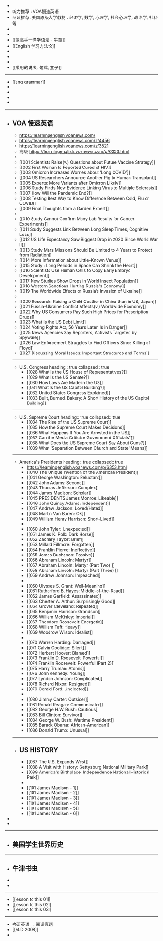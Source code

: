 -
- 听力推荐 : VOA慢速英语
- 阅读推荐: 美国原版大学教材 : 经济学, 数学, 心理学, 社会心理学, 政治学, 社科等
-
-
- [[像高手一样学语法 - 牛童]]
- [[English 学习方法论]]
-
-
-
- [[常用的说法, 句式, 套子]]
- ---
- [[eng grammar]]
-
-
-
-
- ---
- VOA 慢速英语
	-
	- https://learningenglish.voanews.com/
	- https://learningenglish.voanews.com/z/4456
	- https://learningenglish.voanews.com/z/3521
	- 高级 https://learningenglish.voanews.com/p/6353.html
	-
	- [[001 Scientists Raise(v.) Questions about Future Vaccine Strategy]]
	- [[002 First Woman Is Reported Cured of HIV]]
	- [[003 Omicron Increases Worries about ‘Long COVID’]]
	- [[004 US Researchers Announce Another Pig to Human Transplant]]
	- [[005 Experts: More Variants after Omicron Likely]]
	- [[006 Study Finds New Evidence Linking Virus to Multiple Sclerosis]]
	- [[007 How Will the Pandemic End?]]
	- [[008 Testing Best Way to Know Difference Between Cold, Flu or COVID]]
	- [[009 Final Thoughts from a Garden Expert]]
	-
	- [[010 Study Cannot Confirm Many Lab Results for Cancer Experiments]]
	- [[011 Study Suggests Link Between Long Sleep Times, Cognitive Loss]]
	- [[012 US Life Expectancy Saw Biggest Drop in 2020 Since World War II]]
	- [[013 Study Mars Missions Should Be Limited to 4 Years to Protect from Radiation]]
	- [[014 More Information about Little-Known Venus]]
	- [[015 Study : Long Periods in Space Can Shrink the Heart]]
	- [[016 Scientists Use Human Cells to Copy Early Embryo Development]]
	- [[017 New Studies Show Drops in World Insect Population]]
	- [[018 Western Sanctions Hurting Russia's Economy]]
	- [[019 The Worldwide Effects of Russia’s Invasion of Ukraine]]
	-
	- [[020 Research: Raising a Child Costlier in China than in US, Japan]]
	- [[021 Russia-Ukraine Conflict Affects(v.) Worldwide Economy]]
	- [[022 Why US Consumers Pay Such High Prices for Prescription Drugs]]
	- [[023 What Is the US Debt Limit]]
	- [[024 Voting Rights Act, 56 Years Later, Is in Danger]]
	- [[025 News Agencies Say Reporters, Activists Targeted by Spyware]]
	- [[026 Law Enforcement Struggles to Find Officers Since Killing of Floyd]]
	- [[027 Discussing Moral Issues: Important Structures and Terms]]
	- ---
	- U.S. Congress
	  heading:: true
	  collapsed:: true
		- [[028 What Is the US House of Representatives?]]
		- [[029 What Is the US Senate?]]
		- [[030 How Laws Are Made in the US]]
		- [[031 What Is the US Capitol Building?]]
		- [[032 United States Congress Explained]]
		- [[033 Built, Burned, Bakery: A Short History of the US Capitol Building]]
	- ---
	- U.S. Supreme Court
	  heading:: true
	  collapsed:: true
		- [[034 The Rise of the US Supreme Court]]
		- [[035 How the Supreme Court Makes Decisions]]
		- [[036 What Happens If You Are Arrested in the US]]
		- [[037 Can the Media Criticize Government Officials?]]
		- [[038 What Does the US Supreme Court Say About Guns?]]
		- [[039 What 'Separation Between Church and State' Means]]
	- ---
	- America's Presidents
	  heading:: true
	  collapsed:: true
		- https://learningenglish.voanews.com/p/6353.html
		- [[040 The Unique Invention of the American President]]
		- [[041 George Washington: Reluctant]]
		- [[042 John Adams: Second]]
		- [[043 Thomas Jefferson: Complex]]
		- [[044 James Madison: Scholar]]
		- [[045  PRESIDENTS James Monroe: Likeable]]
		- [[046 John Quincy Adams: Independent]]
		- [[047 Andrew Jackson: Loved/Hated]]
		- [[048 Martin Van Buren: OK]]
		- [[049 William Henry Harrison: Short-Lived]]
		-
		- [[050 John Tyler: Unexpected]]
		- [[051 James K. Polk: Dark Horse]]
		- [[052 Zachary Taylor: Brief]]
		- [[053 Millard Fillmore: Forgotten]]
		- [[054 Franklin Pierce: Ineffective]]
		- [[055 James Buchanan: Passive]]
		- [[056 Abraham Lincoln: Martyr]]
		- [[057 Abraham Lincoln: Martyr (Part Two) ]]
		- [[058 Abraham Lincoln: Martyr (Part Three) ]]
		- [[059 Andrew Johnson: Impeached]]
		-
		- [[060 Ulysses S. Grant: Well-Meaning]]
		- [[061 Rutherford B. Hayes: Middle-of-the-Road]]
		- [[062 James Garfield: Assassinated]]
		- [[063 Chester A. Arthur: Surprisingly Good]]
		- [[064 Grover Cleveland: Repeated]]
		- [[065 Benjamin Harrison: Grandson]]
		- [[066 William McKinley: Imperial]]
		- [[067 Theodore Roosevelt: Energetic]]
		- [[068 William Taft: Heavy]]
		- [[069 Woodrow Wilson: Idealist]]
		-
		- [[070 Warren Harding: Damaged]]
		- [[071 Calvin Coolidge: Silent]]
		- [[072 Herbert Hoover: Blamed]]
		- [[073 Franklin D. Roosevelt: Powerful]]
		- [[074 Franklin Roosevelt: Powerful  (Part 2)]]
		- [[075 Harry Truman: Atomic]]
		- [[076 John Kennedy: Young]]
		- [[077 Lyndon Johnson: Complicated]]
		- [[078 Richard Nixon: Resigned]]
		- [[079 Gerald Ford: Unelected]]
		-
		- [[080 Jimmy Carter: Outsider]]
		- [[081 Ronald Reagan: Communicator]]
		- [[082 George H.W. Bush: Cautious]]
		- [[083 Bill Clinton: Survivor]]
		- [[084 George W. Bush: Wartime President]]
		- [[085 Barack Obama: African-American]]
		- [[086  Donald Trump: Unusual]]
	- ---
	- ## US HISTORY
		- [[087 The U.S. Expands West]]
		- [[088 A Visit with History: Gettysburg National Military Park]]
		- [[089 America's Birthplace: Independence National Historical Park]]
		-
		- [[101 James Madison - 1]]
		- [[101 James Madison - 2]]
		- [[101 James Madison - 3]]
		- [[101 James Madison - 4]]
		- [[101 James Madison - 5]]
		- [[101 James Madison - 6]]
-
-
- ---
- 美国学生世界历史
	-
- ---
- 牛津书虫
	-
-
-
- ---
- [[lesson to this 01]]
- [[lesson to this 02]]
- [[lesson to this 03]]
- ---
- 考研英语一. 阅读真题
- [[M.D 2008]]
-